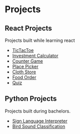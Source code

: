 # Projects

## React Projects

Projects built while learning react

* [TicTacToe](https://react-tictactoe-dineshkidds-projects.vercel.app/)
* [Investment Calculator](https://react-investment-calculator-dineshkidds-projects.vercel.app/)
* [Counter Game](https://react-counter-game-dineshkidds-projects.vercel.app/)
* [Place Picker](https://react-places-wobe-dineshkidds-projects.vercel.app/)
* [Cloth Store](https://react-cloth-store-dineshkidds-projects.vercel.app/)
* [Food Order](https://react-food-app-orcin.vercel.app/)
* [Quiz](https://react-quiz-app-dineshkidds-projects.vercel.app/)


## Python Projects

Projects built during bachelors.

* [Sign Language Interpreter](https://github.com/dineshkidd/Sign-Language-Interpreter-SIH2020_IC464_Hack-o-holics)
* [Bird Sound Classification](https://github.com/dineshkidd/Bird-Sound-Classification)